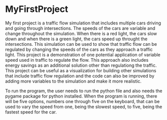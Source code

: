 # MyFirstProject

My first project is a traffic flow simulation that includes multiple cars driving and going through intersections. The speeds 
of the cars are variable and change throughout the simulation. When there is a red light, the cars slow down and when there
is a green light, the cars speed up throught the intersections. This simulation can be used to show that traffic flow can be 
regulated by changing the speeds of the cars as they approach a traffic light. This project is a demonstration of one 
potential application of variable speed used in traffic to regulate the flow. This approach also includes energy savings as
an additional solution other than regulationg the traffic. This project can be useful as a visualization for building other 
simulations that include traffic flow regulation and the code can also be improved by adding more variables to the 
simulation and make it more realistic.

To run the program, the user needs to run the python file and also needs the pygame package for python installed. When the 
program is running, there will be five options, numbers one through five on the keyboard, that can be used to vary the speed 
from one, being the slowest speed, to five, being the fastest speed for the car.
